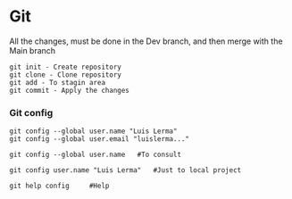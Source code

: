 # Git

All the changes, must be done in the Dev branch, and then merge with the Main branch

```git
git init - Create repository
git clone - Clone repository
git add - To stagin area
git commit - Apply the changes
```

### Git config

```git
git config --global user.name "Luis Lerma"
git config --global user.email "luislerma..."

git config --global user.name	#To consult

git config user.name "Luis Lerma"	#Just to local project

git help config 	#Help
```